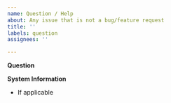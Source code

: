 ```yaml
---
name: Question / Help
about: Any issue that is not a bug/feature request
title: ''
labels: question
assignees: ''

---
```


**Question**

**System Information**
- If applicable
